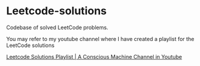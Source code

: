 # Leetcode-solutions
Codebase of solved LeetCode problems.

You may refer to my youtube channel where I have created a playlist for the LeetCode solutions
<!-- [![Leetcode Solutions Playlist | A Conscious Machine Channel in Youtube](https://img.youtube.com/watch?v=eDxbCrmtxpk/0.jpg)] -->
[Leetcode Solutions Playlist | A Conscious Machine Channel in Youtube](https://www.youtube.com/playlist?list=PLmGv9xjuIDeJLAHv8hTkbLxmRDZb4IFsj)
